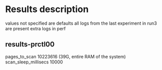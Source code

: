 # Results description
values not specified are defaults
all logs from the last experiment in run3 are present
extra logs in perf

## results-prctl00
pages_to_scan 10223616 (39G, entire RAM of the system)  
scan_sleep_millisecs 10000
